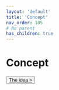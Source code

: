 ```yaml
---
layout: 'default'
title: 'Concept'
nav_order: 105
# No parent
has_children: true
---
```


# Concept
<button class="btn btn-outline"><a href="/concept/the-idea.md">The idea ></a></button>
